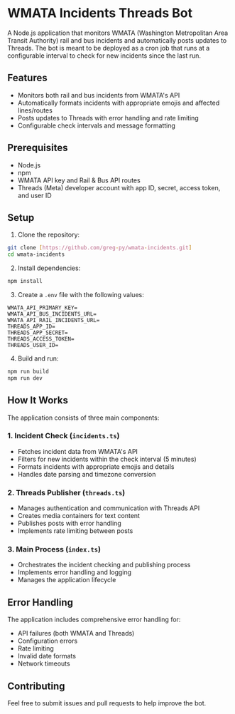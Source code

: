 # WMATA Incidents Threads Bot

A Node.js application that monitors WMATA (Washington Metropolitan Area Transit Authority) rail and bus incidents and automatically posts updates to Threads. The bot is meant to be deployed as a cron job that runs at a configurable interval to check for new incidents since the last run.

## Features

- Monitors both rail and bus incidents from WMATA's API
- Automatically formats incidents with appropriate emojis and affected lines/routes
- Posts updates to Threads with error handling and rate limiting
- Configurable check intervals and message formatting

## Prerequisites

- Node.js
- npm
- WMATA API key and Rail & Bus API routes
- Threads (Meta) developer account with app ID, secret, access token, and user ID

## Setup

1. Clone the repository:

```bash
git clone [https://github.com/greg-py/wmata-incidents.git]
cd wmata-incidents
```

2. Install dependencies:

```bash
npm install
```

3. Create a `.env` file with the following values:

```
WMATA_API_PRIMARY_KEY=
WMATA_API_BUS_INCIDENTS_URL=
WMATA_API_RAIL_INCIDENTS_URL=
THREADS_APP_ID=
THREADS_APP_SECRET=
THREADS_ACCESS_TOKEN=
THREADS_USER_ID=
```

4. Build and run:

```bash
npm run build
npm run dev
```

## How It Works

The application consists of three main components:

### 1. Incident Check (`incidents.ts`)

- Fetches incident data from WMATA's API
- Filters for new incidents within the check interval (5 minutes)
- Formats incidents with appropriate emojis and details
- Handles date parsing and timezone conversion

### 2. Threads Publisher (`threads.ts`)

- Manages authentication and communication with Threads API
- Creates media containers for text content
- Publishes posts with error handling
- Implements rate limiting between posts

### 3. Main Process (`index.ts`)

- Orchestrates the incident checking and publishing process
- Implements error handling and logging
- Manages the application lifecycle

## Error Handling

The application includes comprehensive error handling for:

- API failures (both WMATA and Threads)
- Configuration errors
- Rate limiting
- Invalid date formats
- Network timeouts

## Contributing

Feel free to submit issues and pull requests to help improve the bot.
